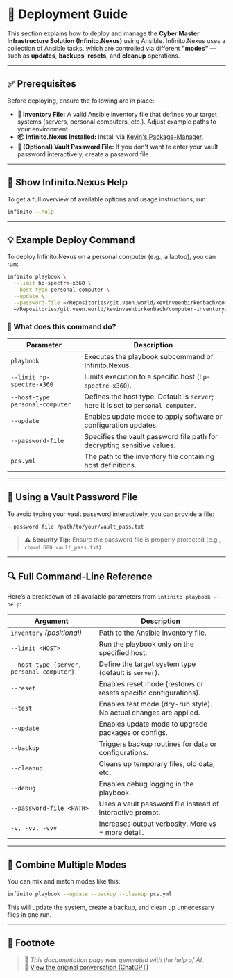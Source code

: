 # 🚀 Deployment Guide

This section explains how to deploy and manage the **Cyber Master Infrastructure Solution (Infinito.Nexus)** using Ansible. Infinito.Nexus uses a collection of Ansible tasks, which are controlled via different **"modes"** — such as **updates**, **backups**, **resets**, and **cleanup** operations.

---

## ✅ Prerequisites

Before deploying, ensure the following are in place:

- **🧭 Inventory File:** A valid Ansible inventory file that defines your target systems (servers, personal computers, etc.). Adjust example paths to your environment.
- **📦 Infinito.Nexus Installed:** Install via [Kevin's Package-Manager](https://github.com/kevinveenbirkenbach/package-manager).
- **🔐 (Optional) Vault Password File:** If you don't want to enter your vault password interactively, create a password file.

---

## 📘 Show Infinito.Nexus Help

To get a full overview of available options and usage instructions, run:

```bash
infinito --help
```

---

## 💡 Example Deploy Command

To deploy Infinito.Nexus on a personal computer (e.g., a laptop), you can run:

```bash
infinito playbook \
  --limit hp-spectre-x360 \
  --host-type personal-computer \
  --update \
  --password-file ~/Repositories/git.veen.world/kevinveenbirkenbach/computer-inventory/.pass/general.txt \
  ~/Repositories/git.veen.world/kevinveenbirkenbach/computer-inventory/pcs.yml
```

### 🧠 What does this command do?

| Parameter | Description |
|----------|-------------|
| `playbook` | Executes the playbook subcommand of Infinito.Nexus. |
| `--limit hp-spectre-x360` | Limits execution to a specific host (`hp-spectre-x360`). |
| `--host-type personal-computer` | Defines the host type. Default is `server`; here it is set to `personal-computer`. |
| `--update` | Enables update mode to apply software or configuration updates. |
| `--password-file` | Specifies the vault password file path for decrypting sensitive values. |
| `pcs.yml` | The path to the inventory file containing host definitions. |

---

## 🔐 Using a Vault Password File

To avoid typing your vault password interactively, you can provide a file:

```bash
--password-file /path/to/your/vault_pass.txt
```

> ⚠️ **Security Tip:** Ensure the password file is properly protected (e.g., `chmod 600 vault_pass.txt`).

---

## 🔍 Full Command-Line Reference

Here’s a breakdown of all available parameters from `infinito playbook --help`:

| Argument | Description |
|----------|-------------|
| `inventory` *(positional)* | Path to the Ansible inventory file. |
| `--limit <HOST>` | Run the playbook only on the specified host. |
| `--host-type {server, personal-computer}` | Define the target system type (default is `server`). |
| `--reset` | Enables reset mode (restores or resets specific configurations). |
| `--test` | Enables test mode (dry-run style). No actual changes are applied. |
| `--update` | Enables update mode to upgrade packages or configs. |
| `--backup` | Triggers backup routines for data or configurations. |
| `--cleanup` | Cleans up temporary files, old data, etc. |
| `--debug` | Enables debug logging in the playbook. |
| `--password-file <PATH>` | Uses a vault password file instead of interactive prompt. |
| `-v, -vv, -vvv` | Increases output verbosity. More `v`s = more detail. |

---

## 🔧 Combine Multiple Modes

You can mix and match modes like this:

```bash
infinito playbook --update --backup --cleanup pcs.yml
```

This will update the system, create a backup, and clean up unnecessary files in one run.

---

## 📝 Footnote

> 📄 *This documentation page was generated with the help of AI.*  
> 🤖 [View the original conversation (ChatGPT)](https://chatgpt.com/share/67ecfe25-3fb8-800f-923d-8cd3fc4efd2f)